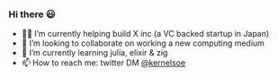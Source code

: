 ### Hi there 😃

- 🧑‍💻 I’m currently helping build X inc (a VC backed startup in Japan)
- 👯 I’m looking to collaborate on working a new computing medium
- 🌱 I’m currently learning julia, elixir & zig
- 📫 How to reach me: twitter DM [@kernelsoe](https://twitter.com/kernelsoe)
